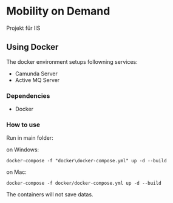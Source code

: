 # Mobility on Demand
Projekt für IIS


## Using Docker
The docker environment setups followning services:
- Camunda Server
- Active MQ Server

### Dependencies
- Docker

### How to use
Run in main folder:

on Windows:

```docker-compose -f "docker\docker-compose.yml" up -d --build```

on Mac:

```docker-compose -f docker/docker-compose.yml up -d --build```

<aside class="notice">
The containers will not save datas.
</aside>
